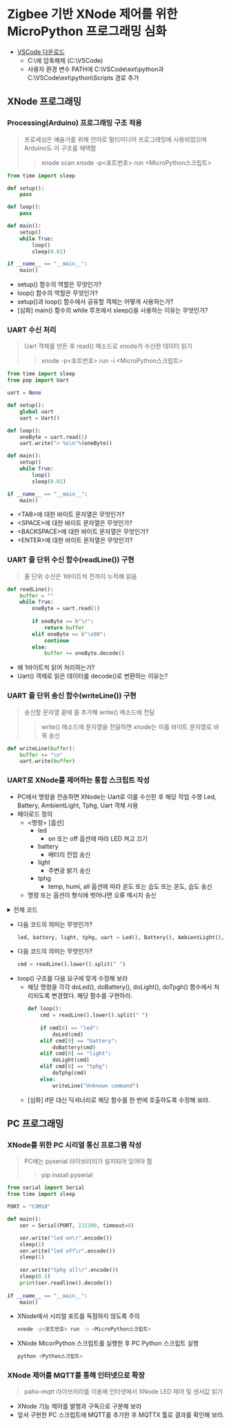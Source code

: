 # Zigbee 기반 XNode 제어를 위한 MicroPython 프로그래밍 심화
- [VSCode 다운로드](https://koreaoffice-my.sharepoint.com/:u:/g/personal/devcamp_korea_ac_kr/EeZDFUrmbqBBsFNwhkXNGdQB0QnclPjdaY_rTfOzJssBNQ?e=mpFaKY)
  - C:\에 압축해제 (C:\VSCode)
  - 사용자 환경 변수 PATH에 C:\VSCode\ext\python과  C:\VSCode\ext\python\Scripts 경로 추가
    
## XNode 프로그래밍
### Processing(Arduino) 프로그래밍 구조 적용
> 프로세싱은 예술가를 위해 언어로 멀티미디어 프로그래밍에 사용되었으며 Arduino도 이 구조를 채택함
>> xnode scan
>> xnode -p<포트번호> run <MicroPython스크립트>

```python
from time import sleep

def setup():
    pass

def loop():
    pass

def main():
    setup()
    while True:
        loop()
        sleep(0.01)

if __name__ == "__main__":
    main()
```
- setup() 함수의 역할은 무엇인가?
- loop() 함수의 역할은 무엇인가?
- setup()과 loop() 함수에서 공유할 객체는 어떻게 사용하는가?
- [심화] main() 함수의 while 루프에서 sleep()을 사용하는 이유는 무엇인가?


### UART 수신 처리
> Uart 객체를 만든 후 read() 메소드로 xnode가 수신한 데이터 읽기
>> xnode -p<포트번호> run -i <MicroPython스크립트>

```python
from time import sleep
from pop import Uart

uart = None

def setup():
    global uart
    uart = Uart()

def loop():
    oneByte = uart.read(1)
    uart.write("> %s\n"%(oneByte))

def main():
    setup()
    while True:
        loop()
        sleep(0.01)

if __name__ == "__main__":
    main()
```
- \<TAB\>에 대한 바이트 문자열은 무엇인가?
- \<SPACE\>에 대한 바이트 문자열은 무엇인가?
- \<BACKSPACE\>에 대한 바이트 문자열은 무엇인가?
- \<ENTER\>에 대한 바이트 문자열은 무엇인가?

### UART 줄 단위 수신 함수(readLine()) 구현
> 줄 단위 수신은 1바이트씩 <ENTER> 전까지 누적해 읽음

```python
def readLine():
    buffer = ""
    while True:
        oneByte = uart.read(1)
        
        if oneByte == b"\r":
            return buffer
        elif oneByte == b"\x08": 
            continue
        else:
            buffer += oneByte.decode()
```
- 왜 1바이트씩 읽어 처리하는가?
- Uart() 객체로 읽은 데이터를 decode()로 변환하는 이유는?

### UART 줄 단위 송신 함수(writeLine()) 구현
> 송신할 문자열 끝에 <ENTER>를 추가해 write() 메소드에 전달
>> write() 메소드에 문자열을 전달하면 xnode는 이를 바이트 문자열로 바꿔 송신
```python
def writeLine(buffer):
    buffer += "\n"
    uart.write(buffer)
```

### UART로 XNode를 제어하는 통합 스크립트 작성
- PC에서 명령을 전송하면 XNode는 Uart로 이를 수신한 후 해당 작업 수행
 Led, Battery, AmbientLight, Tphg, Uart 객체 사용  
- 페이로드 정의
  - <명령> [옵션]
    - led
      - on 또는 off 옵션에 따라 LED 켜고 끄기
    - battery
      - 배터리 전압 송신
    - light
      - 주변광 밝기 송신
    - tphg
      - temp, humi, all 옵션에 따라 온도 또는 습도 또는 온도, 습도 송신
  - 명령 또는 옵션이 형식에 벗어나면 오류 메시지 송신  

<details>
<summary>전체 코드</summary>

```python
from time import sleep
from pop import Uart
from pop import Led, Battery, AmbientLight, Tphg, Uart

led, battery, light, tpht, uart = None, None, None, None, None

def readLine():
    buffer = ""
    while True:
        oneByte = uart.read(1)
        
        if oneByte == b"\r":
            return buffer
        elif oneByte == b"\x08": #backspace
            continue
        else:
            buffer += oneByte.decode()

def writeLine(buffer):
    buffer += "\n"
    uart.write(buffer)
    
def setup():
    global led, battery, light, tphg, uart
    
    led, battery, light, tphg, uart = Led(), Battery(), AmbientLight(), Tphg(), Uart()
   
def loop():
    cmd = readLine().lower().split(" ")
            
    if cmd[0] == "led" and len(cmd) == 2:
        if cmd[1] == "on":
            led.on()
        elif cmd[1] == "off":
            led.off()
        else:
            writeLine("Unknown option")
    elif cmd[0] == "battery" and len(cmd) == 1:
        ret = "%.1f Volt"%(battery.read())
        writeLine(ret)
    elif cmd[0] == "light" and len(cmd) == 1:
        ret = "%d lux"%(light.read())
        writeLine(ret)
    elif cmd[0] == "tphg" and len(cmd) == 2:
        temp, _, humi, _ = tphg.read()
        if cmd[1] == "temp":
            ret = "%.1f C"%(temp)
            writeLine(ret)
        elif cmd[1] == "humi":
            ret = "%.1f %%"%(humi)
            writeLine(ret)
        elif cmd[1] == "all":
            ret = "%.1f C, %.1f %%"%(temp, humi)
            writeLine(ret)
        else:
            writeLine("Unknown option")
    else:
        writeLine("Unknown command")
        
def main():
    setup()
    while True:
        loop()
        sleep(0.01)
    
if __name__ == '__main__':
    main()
```
</details>

- 다음 코드의 의미는 무엇인가?
  ```python
  led, battery, light, tphg, uart = Led(), Battery(), AmbientLight(), Tphg(), Uart()
  ```
- 다음 코드의 의미는 무엇인가?
  ```python
  cmd = readLine().lower().split(" ")
  ```
- loop() 구조를 다음 요구에 맞게 수정해 보라
  - 해당 명령을 각각 doLed(), doBattery(), doLight(), doTpgh() 함수에서 처리되도록 변경했다. 해당 함수를 구현하라.
    ```python
    def loop():
        cmd = readLine().lower().split(" ")
            
        if cmd[0] == "led":
            doLed(cmd)
        elif cmd[0] == "battery":
            doBattery(cmd)
        elif cmd[0] == "light":
            doLight(cmd)
        elif cmd[0] == "tphg":
            doTphg(cmd)
        else:
            writeLine("Unknown command")
    ```
  - [심화] if문 대신 딕셔너리로 해당 함수를 한 번에 호출하도록 수정해 보라.


## PC 프로그래밍
### XNode를 위한 PC 시리얼 통신 프로그램 작성
> PC에는 pyserial 라이브러리가 설치되어 있어야 함
>> pip install pyserial
```python
from serial import Serial
from time import sleep

PORT = "COM10"

def main():
    ser = Serial(PORT, 115200, timeout=0)

    ser.write("led on\r".encode())
    sleep(1)
    ser.write("led off\r".encode())
    sleep(1)
    
    ser.write("tphg all\r".encode())
    sleep(0.5)
    print(ser.readline().decode())
    
if __name__ == "__main__":
    main()
```
- XNode에서 시리얼 포트를 독점하지 않도록 주의
  ```sh
  xnode -p<포트번호> run -n <MicroPython스크립트>
  ```
- XNode MicorPython 스크립트를 실행한 후 PC Python 스크립트 실행
  ```sh
  python <Python스크립트>
  ```
  
### XNode 제어를 MQTT를 통해 인터넷으로 확장
> paho-mqtt 라이브러리를 이용해 인터넷에서 XNode LED 제어 및 센서값 읽기
- XNode 기능 제어를 발행과 구독으로 구분해 보라
- 앞서 구현한 PC 스크립트에 MQTT를 추가한 후 MQTTX 툴로 결과를 확인해 보라.
